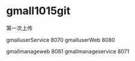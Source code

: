 # gmall1015git
第一次上传

gmalluserService 8070
gmalluserWeb 8080

gmallmanageweb 8081
gmallmanageservice 8071